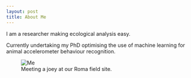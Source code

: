 ```yaml
---
layout: post
title: About Me
---
```


I am a researcher making ecological analysis easy. 

Currently undertaking my PhD optimising the use of machine learning for animal accelerometer behaviour recognition.

<figure>
  <img alt="Me" src="assets/images/me_with_joey.jpg" />
  <figcaption>
    Meeting a joey at our Roma field site.
  </figcaption>
</figure>